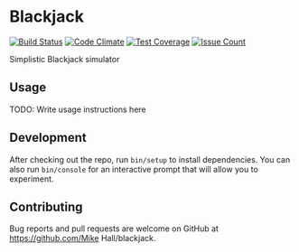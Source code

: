 # Blackjack

[![Build Status](https://travis-ci.org/just3ws/blackjack.svg?branch=master)](https://travis-ci.org/just3ws/blackjack)
[![Code Climate](https://lima.codeclimate.com/github/just3ws/blackjack/badges/gpa.svg)](https://lima.codeclimate.com/github/just3ws/blackjack)
[![Test Coverage](https://lima.codeclimate.com/github/just3ws/blackjack/badges/coverage.svg)](https://lima.codeclimate.com/github/just3ws/blackjack/coverage)
[![Issue Count](https://lima.codeclimate.com/github/just3ws/blackjack/badges/issue_count.svg)](https://lima.codeclimate.com/github/just3ws/blackjack)

Simplistic Blackjack simulator

## Usage

TODO: Write usage instructions here

## Development

After checking out the repo, run `bin/setup` to install dependencies. You can also run `bin/console` for an interactive prompt that will allow you to experiment.

## Contributing

Bug reports and pull requests are welcome on GitHub at https://github.com/Mike Hall/blackjack.

